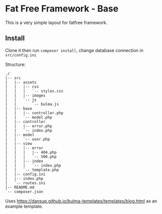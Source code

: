 # Fat Free Framework - Base

This is a very simple layout for fatfree framework.

## Install

Clone it then run `composer install`, change database connection in `src/config.ini`

Structure:

```
./
|-- src
|   |-- assets
|   |   |-- css
|   |   |   `-- styles.css
|   |   |-- images
|   |   `-- js
|   |       `-- bulma.js
|   |-- base
|   |   |-- controller.php
|   |   `-- model.php
|   |-- controller
|   |   |-- error.php
|   |   `-- index.php
|   |-- model
|   |   `-- user.php
|   |-- view
|   |   |-- error
|   |   |   |-- 404.php
|   |   |   `-- 500.php
|   |   |-- index
|   |   |   `-- index.php
|   |   `-- template.php
|   |-- config.ini
|   |-- index.php
|   `-- routes.ini
|-- README.md
`-- composer.json
```

Uses https://dansup.github.io/bulma-templates/templates/blog.html as an example template.
